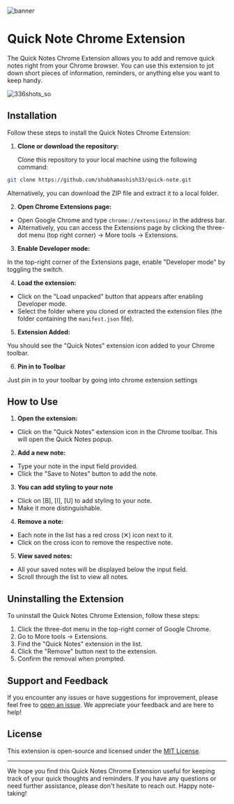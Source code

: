 
![banner](https://github.com/shubhamashish33/quick-note/assets/78084828/64acf6fe-df26-45c3-a0a7-bbd11c24f6c3)



# Quick Note Chrome Extension

The Quick Notes Chrome Extension allows you to add and remove quick notes right from your Chrome browser. You can use this extension to jot down short pieces of information, reminders, or anything else you want to keep handy.

![336shots_so](https://github.com/shubhamashish33/quick-note/assets/78084828/b8884f27-48de-429c-a1c6-1d93b4f2c7b6)



## Installation

Follow these steps to install the Quick Notes Chrome Extension:

1. **Clone or download the repository:**

   Clone this repository to your local machine using the following command:

``` bash
git clone https://github.com/shubhamashish33/quick-note.git
```

Alternatively, you can download the ZIP file and extract it to a local folder.

2. **Open Chrome Extensions page:**

- Open Google Chrome and type `chrome://extensions/` in the address bar.
- Alternatively, you can access the Extensions page by clicking the three-dot menu (top right corner) -> More tools -> Extensions.

3. **Enable Developer mode:**

In the top-right corner of the Extensions page, enable "Developer mode" by toggling the switch.

4. **Load the extension:**

- Click on the "Load unpacked" button that appears after enabling Developer mode.
- Select the folder where you cloned or extracted the extension files (the folder containing the `manifest.json` file).

5. **Extension Added:**

You should see the "Quick Notes" extension icon added to your Chrome toolbar.

6. **Pin in to Toolbar**
   
Just pin in to your toolbar by going into chrome extension settings

## How to Use

1. **Open the extension:**

- Click on the "Quick Notes" extension icon in the Chrome toolbar. This will open the Quick Notes popup.

2. **Add a new note:**

- Type your note in the input field provided.
- Click the "Save to Notes" button to add the note.

3. **You can add styling to your note**
- Click on [B], [I], [U] to add styling to your note.
- Make it more distinguishable.

4. **Remove a note:**

- Each note in the list has a red cross (✕) icon next to it.
- Click on the cross icon to remove the respective note.

5. **View saved notes:**

- All your saved notes will be displayed below the input field.
- Scroll through the list to view all notes.

## Uninstalling the Extension

To uninstall the Quick Notes Chrome Extension, follow these steps:

1. Click the three-dot menu in the top-right corner of Google Chrome.
2. Go to More tools -> Extensions.
3. Find the "Quick Notes" extension in the list.
4. Click the "Remove" button next to the extension.
5. Confirm the removal when prompted.

## Support and Feedback

If you encounter any issues or have suggestions for improvement, please feel free to [open an issue](https://github.com/shubhamashish33/quick-note/issues). We appreciate your feedback and are here to help!

## License

This extension is open-source and licensed under the [MIT License](LICENSE).

---

We hope you find this Quick Notes Chrome Extension useful for keeping track of your quick thoughts and reminders. If you have any questions or need further assistance, please don't hesitate to reach out. Happy note-taking!

